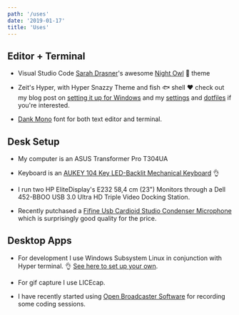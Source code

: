 ```yaml
---
path: '/uses'
date: '2019-01-17'
title: 'Uses'
---
```


## Editor + Terminal

- Visual Studio Code [Sarah Drasner]'s awesome [Night Owl] 🦉 theme

- Zeit's Hyper, with Hyper Snazzy Theme and fish 🐟 shell ❤️ check out
  my blog post on [setting it up for Windows] and my [settings] and
  [dotfiles] if you're interested.

- [Dank Mono] font for both text editor and terminal.

## Desk Setup

- My computer is an ASUS Transformer Pro T304UA

- Keyboard is an [AUKEY 104 Key LED-Backlit Mechanical Keyboard] 👌

- I run two HP EliteDisplay's E232 58,4 cm (23") Monitors through a
  Dell 452-BBOO USB 3.0 Ultra HD Triple Video Docking Station.

- Recently putchased a [Fifine Usb Cardioid Studio Condenser
  Microphone] which is surprisingly good quality for the price.

## Desktop Apps

- For development I use Windows Subsystem Linux in conjunction with
  Hyper terminal. 👌 [See here to set up your own].

- For gif capture I use LICEcap.

- I have recently started using [Open Broadcaster Software](OBS) for
  recording some coding sessions.

<!-- Links -->

[open broadcaster software]: https://obsproject.com/
[dank mono]: https://dank.sh/
[settings]: https://github.com/spences10/settings
[dotfiles]: https://github.com/spences10/dotfiles
[aukey 104 key led-backlit mechanical keyboard]:
  https://www.aukey.com/products/104-key-led-backlit-mechanical-keyboard-km-g6
[sarah drasner]: https://github.com/sdras/
[night owl]: https://github.com/sdras/night-owl-vscode-theme
[setting it up for windows]: https://blog.scottspence.me/wsl-setup
[fifine usb cardioid studio condenser microphone]:
  https://www.amazon.co.uk/gp/product/B06XQ39XCY/ref=oh_aui_detailpage_o02_s00?ie=UTF8&psc=1
[see here to set up your own]:
  https://blog.scottspence.me/wsl-bootstrap-2019
